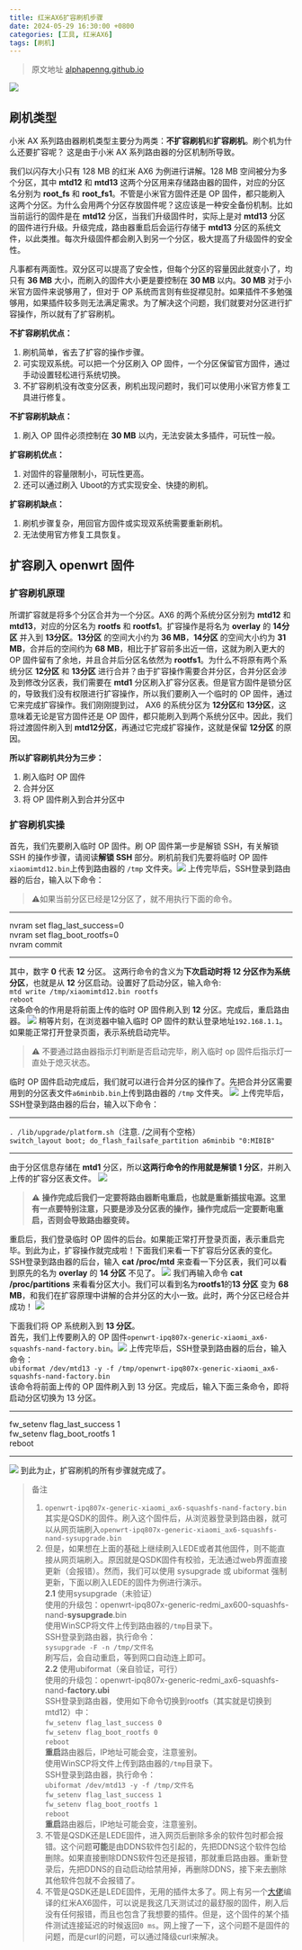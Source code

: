 ```yaml
---
title: 红米AX6扩容刷机步骤
date: 2024-05-29 16:30:00 +0800
categories: [工具, 红米AX6]
tags: [刷机]
---
```


> 原文地址 [alphapenng.github.io](https://alphapenng.github.io/zh-cn/2022/10/06/%E7%BA%A2%E7%B1%B3-ax6-%E8%A7%A3%E9%94%81-ssh-%E5%88%B7%E6%9C%BA-openwrt-%E6%95%99%E7%A8%8B/)<br>

![](https://github.com/kicklie/kicklie.github.io/raw/master/img/ax6_00.jpg)

刷机类型
----

小米 AX 系列路由器刷机类型主要分为两类：**不扩容刷机**和**扩容刷机**。刷个机为什么还要扩容呢？ 这是由于小米 AX 系列路由器的分区机制所导致。

我们以闪存大小只有 128 MB 的红米 AX6 为例进行讲解。128 MB 空间被分为多个分区，其中 **mtd12** 和 **mtd13** 这两个分区用来存储路由器的固件，对应的分区名分别为 **root_fs** 和 **root_fs1**。不管是小米官方固件还是 OP 固件，都只能刷入这两个分区。为什么会用两个分区存放固件呢？这应该是一种安全备份机制。比如当前运行的固件是在 **mtd12** 分区，当我们升级固件时，实际上是对 **mtd13** 分区的固件进行升级。升级完成，路由器重启后会运行存储于 **mtd13** 分区的系统文件，以此类推。每次升级固件都会刷入到另一个分区，极大提高了升级固件的安全性。

凡事都有两面性。双分区可以提高了安全性，但每个分区的容量因此就变小了，均只有 **36 MB** 大小，而刷入的固件大小更是要控制在 **30 MB** 以内。**30 MB** 对于小米官方固件来说够用了，但对于 OP 系统而言则有些捉襟见肘。如果插件不多勉强够用，如果插件较多则无法满足需求。为了解决这个问题，我们就要对分区进行扩容操作，所以就有了扩容刷机。

**不扩容刷机优点：**

1.  刷机简单，省去了扩容的操作步骤。
2.  可实现双系统。可以把一个分区刷入 OP 固件，一个分区保留官方固件，通过手动设置轻松进行系统切换。
3.  不扩容刷机没有改变分区表，刷机出现问题时，我们可以使用小米官方修复工具进行修复。

**不扩容刷机缺点：**

1.  刷入 OP 固件必须控制在 **30 MB** 以内，无法安装太多插件，可玩性一般。

**扩容刷机优点：**

1.  对固件的容量限制小，可玩性更高。
2.  还可以通过刷入 Uboot的方式实现安全、快捷的刷机。

**扩容刷机缺点：**

1.  刷机步骤复杂，用回官方固件或实现双系统需要重新刷机。
2.  无法使用官方修复工具恢复。

扩容刷入 openwrt 固件
---

### 扩容刷机原理

所谓扩容就是将多个分区合并为一个分区。AX6 的两个系统分区分别为 **mtd12** 和 **mtd13**，对应的分区名为 **rootfs** 和 **rootfs1**。扩容操作是将名为 **overlay** 的 **14分区** 并入到 **13分区**。**13分区** 的空间大小约为 **36 MB**，**14分区** 的空间大小约为 **31 MB**，合并后的空间约为 **68 MB**，相比于扩容前多出近一倍，这就为刷入更大的 OP 固件留有了余地，并且合并后分区名依然为 **rootfs1**。为什么不将原有两个系统分区 **12分区** 和 **13分区** 进行合并？由于扩容操作需要合并分区，合并分区会涉及到修改分区表，我们需要在 **mtd1** 分区刷入扩容分区表。但是官方固件是锁分区的，导致我们没有权限进行扩容操作，所以我们要刷入一个临时的 OP 固件，通过它来完成扩容操作。我们刚刚提到过， AX6 的系统分区为 **12分区**和 **13分区**，这意味着无论是官方固件还是 OP 固件，都只能刷入到两个系统分区中。因此，我们将过渡固件刷入到 **mtd12分区**，再通过它完成扩容操作，这就是保留 **12分区** 的原因。

**所以扩容刷机共分为三步：**

1.  刷入临时 OP 固件
2.  合并分区
3.  将 OP 固件刷入到合并分区中

### 扩容刷机实操

首先，我们先要刷入临时 OP 固件。刷 OP 固件第一步是解锁 SSH，有关解锁 SSH 的操作步骤，请阅读**解锁 SSH** 部分。刷机前我们先要将临时 OP 固件`xiaomimtd12.bin`上传到路由器的 `/tmp` 文件夹。![](https://github.com/kicklie/kicklie.github.io/raw/master/img/ax6_01.jpg) 上传完毕后，SSH登录到路由器的后台，输入以下命令：<br>
> ⚠️如果当前分区已经是12分区了，就不用执行下面的命令。<br>

***

nvram set flag_last_success=0<br>
nvram set flag_boot_rootfs=0<br>
nvram commit

***

其中，数字 **0** 代表 **12** 分区。 这两行命令的含义为**下次启动时将 12 分区作为系统分区**，也就是从 **12** 分区启动。设置好了启动分区，输入命令:<br>
`mtd write /tmp/xiaomimtd12.bin rootfs`<br>
`reboot`<br>
这条命令的作用是将前面上传的临时 OP 固件刷入到 **12** 分区。完成后，重启路由器。 ![](https://github.com/kicklie/kicklie.github.io/raw/master/img/ax6_02.jpg) 稍等片刻，在浏览器中输入临时 OP 固件的默认登录地址`192.168.1.1`。如果能正常打开登录页面，表示系统启动完毕。
>⚠️ 不要通过路由器指示灯判断是否启动完毕，刷入临时 op 固件后指示灯一直处于熄灭状态。

临时 OP 固件启动完成后，我们就可以进行合并分区的操作了。先把合并分区需要用到的分区表文件`a6minbib.bin`上传到路由器的 `/tmp` 文件夹。 ![](https://github.com/kicklie/kicklie.github.io/raw/master/img/ax6_03.jpg) 上传完毕后，SSH登录到路由器的后台，输入以下命令：<br>

***

`. /lib/upgrade/platform.sh`（注意. /之间有个空格）<br>
`switch_layout boot; do_flash_failsafe_partition a6minbib "0:MIBIB"`<br>

***

由于分区信息存储在 **mtd1** 分区，所以**这两行命令的作用就是解锁 1 分区**，并刷入上传的扩容分区表文件。 ![](https://github.com/kicklie/kicklie.github.io/raw/master/img/ax6_04.jpg)<br> 
>⚠️ **操作完成后我们一定要将路由器断电重启，也就是重新插拔电源。这里有一点要特别注意，只要是涉及分区表的操作，操作完成后一定要断电重启，否则会导致路由器变砖。**

重启后，我们登录临时 OP 固件的后台。如果能正常打开登录页面，表示重启完毕。到此为止，扩容操作就完成啦！下面我们来看一下扩容后分区表的变化。<br>
SSH登录到路由器的后台，输入 **cat /proc/mtd** 来查看一下分区表，我们可以看到原先的名为 **overlay** 的 **14 分区** 不见了。 ![](https://github.com/kicklie/kicklie.github.io/raw/master/img/ax6_05.jpg) 我们再输入命令 **cat /proc/partitions** 来看看分区大小。我们可以看到名为**rootfs1**的**13 分区** 变为 **68 MB**，和我们在扩容原理中讲解的合并分区的大小一致。此时，两个分区已经合并成功！ ![](https://github.com/kicklie/kicklie.github.io/raw/master/img/ax6_06.jpg)

下面我们将 OP 系统刷入到 **13 分区**。<br>
首先，我们上传要刷入的 OP 固件`openwrt-ipq807x-generic-xiaomi_ax6-squashfs-nand-factory.bin`。![](https://github.com/kicklie/kicklie.github.io/raw/master/img/ax6_07.jpg) 上传完毕后，SSH登录到路由器的后台，输入命令：<br>
`ubiformat /dev/mtd13 -y -f /tmp/openwrt-ipq807x-generic-xiaomi_ax6-squashfs-nand-factory.bin`<br>
该命令将前面上传的 OP 固件刷入到 13 分区。完成后，输入下面三条命令，即将启动分区切换为 13 分区。

***

fw_setenv flag_last_success 1<br>
fw_setenv flag_boot_rootfs 1<br>
reboot<br>

***

![](https://alphapenng-1305651397.cos.ap-shanghai.myqcloud.com/uPic/2022_10_06_0zN0G4.png) 
到此为止，扩容刷机的所有步骤就完成了。

> 备注
> 1. `openwrt-ipq807x-generic-xiaomi_ax6-squashfs-nand-factory.bin`其实是QSDK的固件。刷入这个固件后，从浏览器登录到路由器，就可以从网页端刷入`openwrt-ipq807x-generic-xiaomi_ax6-squashfs-nand-sysupgrade.bin`
> 2. 但是，如果想在上面的基础上继续刷入LEDE或者其他固件，则不能直接从网页端刷入。原因就是QSDK固件有校验，无法通过web界面直接更新（会报错）。然而，我们可以使用 sysupgrade 或 ubiformat 强制更新，下面以刷入LEDE的固件为例进行演示。<br>
> **2.1** 使用sysupgrade（未验证）<br>
> 使用的升级包：openwrt-ipq807x-generic-redmi_ax600-squashfs-nand-**sysupgrade**.bin<br>
> 使用WinSCP将文件上传到路由器的`/tmp`目录下。<br>
> SSH登录到路由器，执行命令：<br>
> `sysupgrade -F -n /tmp/文件名`<br>
> 刷写后，会自动重启，等到网口自动连上即可。<br>
> **2.2** 使用ubiformat（亲自验证，可行）<br>
> 使用的升级包：openwrt-ipq807x-generic-redmi_ax6-squashfs-nand-**factory.ubi**<br>
> SSH登录到路由器，使用如下命令切换到rootfs（其实就是切换到mtd12）中：<br>
> `fw_setenv flag_last_success 0`<br>
> `fw_setenv flag_boot_rootfs 0`<br>
> `reboot`<br>
> **重启**路由器后，IP地址可能会变，注意鉴别。<br>
> 使用WinSCP将文件上传到路由器的`/tmp`目录下。<br>
> SSH登录到路由器，执行命令：<br>
> `ubiformat /dev/mtd13 -y -f /tmp/文件名`<br>
> `fw_setenv flag_last_success 1`<br>
> `fw_setenv flag_boot_rootfs 1`<br>
> `reboot`<br>
> **重启**路由器后，IP地址可能会变，注意鉴别。<br>
> 3. 不管是QSDK还是LEDE固件，进入网页后删除多余的软件包时都会报错。这个问题**可能**是由DDNS软件包引起的，先把DDNS这个软件包给删除。如果直接删除DDNS软件包还是报错，那就重启路由器。重新登录后，先把DDNS的自动启动给禁用掉，再删除DDNS，接下来去删除其他软件包就不会报错了。<br>
> 4. 不管是QSDK还是LEDE固件，无用的插件太多了。网上有另一个[大佬](https://github.com/yaya131/Openwrt_Beta)编译的红米AX6固件，可以说是我这几天测试过的最舒服的固件，刷入后没有任何报错，而且也包含了我想要的插件。但是，这个固件的某个插件测试连接延迟的时候返回`0 ms`。网上搜了一下，这个问题不是固件的问题，而是curl的问题，可以通过降级curl来解决。